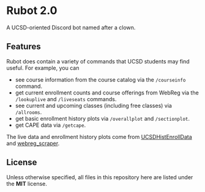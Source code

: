 # Rubot 2.0
A UCSD-oriented Discord bot named after a clown. 

## Features
Rubot does contain a variety of commands that UCSD students may find useful. For example, you can
-   see course information from the course catalog via the `/courseinfo` command.
-   get current enrollment counts and course offerings from WebReg via the `/lookuplive` and `/liveseats` commands.
-   see current and upcoming classes (including free classes) via `/allrooms`.
-   get basic enrollment history plots via `/overallplot` and `/sectionplot`.
-   get CAPE data via `/getcape`.

The live data and enrollment history plots come from [UCSDHistEnrollData](https://github.com/ewang2002/UCSDHistEnrollData)
and [webreg_scraper](https://github.com/ewang2002/webreg_scraper).

## License
Unless otherwise specified, all files in this repository here are listed under the **MIT** license.
